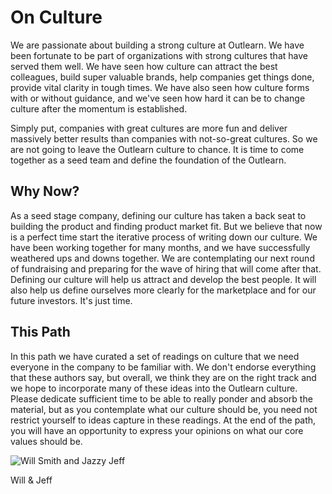 # On Culture
We are passionate about building a strong culture at Outlearn. We have been fortunate to be part of organizations with strong cultures that have served them well. We have seen how culture can attract the best colleagues, build super valuable brands, help companies get things done, provide vital clarity in tough times. We have also seen how culture forms with or without guidance, and we've seen how hard it can be to change culture after the momentum is established.

Simply put, companies with great cultures are more fun and deliver massively better results than companies with not-so-great cultures. So we are not going to leave the Outlearn culture to chance. It is time to come together as a seed team and define the foundation of the Outlearn.

## Why Now?
As a seed stage company, defining our culture has taken a back seat to building the product and finding product market fit. But we believe that now is a perfect time start the iterative process of writing down our culture. We have been working together for many months, and we have successfully weathered ups and downs together. We are contemplating our next round of fundraising and preparing for the wave of hiring that will come after that. Defining our culture will help us attract and develop the best people. It will also help us define ourselves more clearly for the marketplace and for our future investors. It's just time.

## This Path
In this path we have curated a set of readings on culture that we need everyone in the company to be familiar with. We don't endorse everything that these authors say, but overall, we think they are on the right track and we hope to incorporate many of these ideas into the Outlearn culture. Please dedicate sufficient time to be able to really ponder and absorb the material, but as you contemplate what our culture should be, you need not restrict yourself to ideas capture in these readings. At the end of the path, you will have an opportunity to express your opinions on what our core values should be.

![Will Smith and Jazzy Jeff](http://mentalfloss.com/sites/default/legacy/blogs/wp-content/uploads/2012/07/will-smith-jazzy-jeff.jpg)

Will & Jeff
